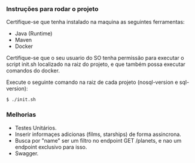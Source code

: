 ### Instruções para rodar o projeto

Certifique-se que tenha instalado na maquina as seguintes ferramentas:

* Java (Runtime)
* Maven
* Docker

Certifique-se que o seu usuario do SO tenha permissão para executar o script init.sh localizado na raiz do projeto, e que também possa executar comandos do docker.

Execute o seguinte comando na raiz de cada projeto (nosql-version e sql-version):

    $ ./init.sh


### Melhorias

* Testes Unitários.
* Inserir informaçes adicionas (films, starships) de forma assincrona.
* Busca por "name" ser um filtro no endpoint GET /planets, e nao um endpoint exclusivo para isso.
* Swagger.
